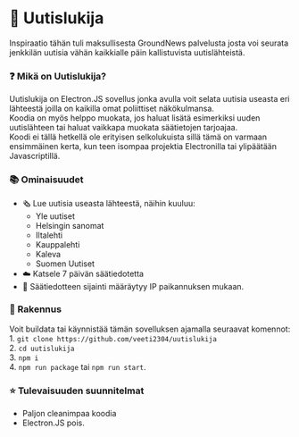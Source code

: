 # 📰​ Uutislukija

Inspiraatio tähän tuli maksullisesta GroundNews palvelusta josta voi seurata jenkkilän uutisia vähän kaikkialle päin kallistuvista uutislähteistä.<br>

### ❓ Mikä on Uutislukija?
Uutislukija on Electron.JS sovellus jonka avulla voit selata uutisia useasta eri lähteestä joilla on kaikilla omat poliittiset näkökulmansa.<br>
Koodia on myös helppo muokata, jos haluat lisätä esimerkiksi uuden uutislähteen tai haluat vaikkapa muokata säätietojen tarjoajaa.<br>
Koodi ei tällä hetkellä ole erityisen selkolukuista sillä tämä on varmaan ensimmäinen kerta, kun teen isompaa projektia Electronilla tai ylipäätään Javascriptillä.

### 📚 Ominaisuudet
* 🗞️ Lue uutisia useasta lähteestä, näihin kuuluu:
  * Yle uutiset
  * Helsingin sanomat
  * Iltalehti
  * Kauppalehti
  * Kaleva
  * Suomen Uutiset
* ☁️ Katsele 7 päivän säätiedotetta
* 📍 Säätiedotteen sijainti määräytyy IP paikannuksen mukaan.

### 🔨 Rakennus
Voit buildata tai käynnistää tämän sovelluksen ajamalla seuraavat komennot:<br>
1.
```git clone https://github.com/veeti2304/uutislukija```<br>
2.
```cd uutislukija```<br>
3.
```npm i```<br>
4.
```npm run package``` tai ```npm run start```.

### ⭐ Tulevaisuuden suunnitelmat
* Paljon cleanimpaa koodia
* Electron.JS pois.
